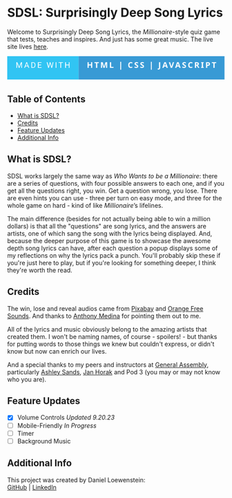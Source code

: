 # SDSL: Surprisingly Deep Song Lyrics

Welcome to Surprisingly Deep Song Lyrics, the _Millionaire_-style quiz game that tests, teaches and inspires. And just has some great music. The live site lives [here](https://sdsl.surge.sh/).

![techstack](./images/Made%20With-HTML%20_%20CSS%20_%20Javascript-.svg)

## Table of Contents

- [What is SDSL?](#what-is-sdsl)
- [Credits](#credits)
- [Feature Updates](#feature-updates)
- [Additional Info](#additional-info)

## What is SDSL?

SDSL works largely the same way as _Who Wants to be a Millionaire_: there are a series of questions, with four possible answers to each one, and if you get all the questions right, you win. Get a question wrong, you lose. There are even hints you can use - three per turn on easy mode, and three for the whole game on hard - kind of like _Millionaire_’s lifelines.

The main difference (besides for not actually being able to win a million dollars) is that all the "questions" are song lyrics, and the answers are artists, one of which sang the song with the lyrics being displayed. And, because the deeper purpose of this game is to showcase the awesome depth song lyrics can have, after each question a popup displays some of my reflections on why the lyrics pack a punch. You'll probably skip these if you're just here to play, but if you're looking for something deeper, I think they're worth the read.

## Credits

The win, lose and reveal audios came from [Pixabay](https://pixabay.com/sound-effects/) and [Orange Free Sounds](https://orangefreesounds.com/). And thanks to [Anthony Medina](https://www.linkedin.com/in/anthonyjmedina/) for pointing them out to me.

All of the lyrics and music obviously belong to the amazing artists that created them. I won't be naming names, of course - spoilers! - but thanks for putting words to those things we knew but couldn't express, or didn't know but now can enrich our lives.

And a special thanks to my peers and instructors at [General Assembly](https://generalassemb.ly/education/software-engineering-immersive/new-york-city), particularly [Ashley Sands](https://www.linkedin.com/in/ashley-sands/), [Jan Horak](https://www.linkedin.com/in/jan-horak/) and Pod 3 (you may or may not know who you are).

## Feature Updates

- [x] Volume Controls _Updated 9.20.23_
- [ ] Mobile-Friendly _In Progress_
- [ ] Timer
- [ ] Background Music

## Additional Info

This project was created by Daniel Loewenstein:
<br>
[GitHub](https://github.com/loewenst) | [LinkedIn](https://www.linkedin.com/in/daniel-loewenstein-849a67213/)
